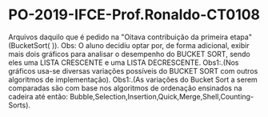 # PO-2019-IFCE-Prof.Ronaldo-CT0108
Arquivos daquilo que é pedido na "Oitava contribuição da primeira etapa"(BucketSort( )). Obs: O aluno decidiu optar por, de forma adicional, exibir mais dois gráficos para analisar o  desempenho do BUCKET SORT,  sendo eles uma LISTA CRESCENTE e uma LISTA DECRESCENTE. Obs1:.(Nos gráficos usa-se diversas variações possíveis do BUCKET SORT com outros algoritmos de implementação).
Obs1:.(As variações do Bucket Sort a serem comparadas são com base nos algoritmos de ordenação ensinados na cadeira até então: Bubble,Selection,Insertion,Quick,Merge,Shell,Counting-Sorts).

